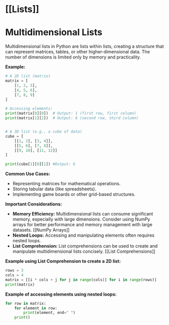 # [[Lists]]
# Multidimensional Lists

Multidimensional lists in Python are lists within lists, creating a structure that can represent matrices, tables, or other higher-dimensional data.  The number of dimensions is limited only by memory and practicality.

**Example:**

```python
# A 2D list (matrix)
matrix = [
    [1, 2, 3],
    [4, 5, 6],
    [7, 8, 9]
]

# Accessing elements:
print(matrix[0][0])  # Output: 1 (first row, first column)
print(matrix[1][2])  # Output: 6 (second row, third column)


# A 3D list (e.g., a cube of data)
cube = [
    [[1, 2], [3, 4]],
    [[5, 6], [7, 8]],
    [[9, 10], [11, 12]]
]

print(cube[1][0][1]) #Output: 6

```

**Common Use Cases:**

* Representing matrices for mathematical operations.
* Storing tabular data (like spreadsheets).
* Implementing game boards or other grid-based structures.


**Important Considerations:**

* **Memory Efficiency:**  Multidimensional lists can consume significant memory, especially with large dimensions. Consider using NumPy arrays for better performance and memory management with large datasets. [[NumPy Arrays]]
* **Nested Loops:** Accessing and manipulating elements often requires nested loops.  
* **List Comprehension:**  List comprehensions can be used to create and manipulate multidimensional lists concisely.  [[List Comprehensions]]


**Example using List Comprehension to create a 2D list:**

```python
rows = 3
cols = 4
matrix = [[i * cols + j for j in range(cols)] for i in range(rows)]
print(matrix)
```

**Example of accessing elements using nested loops:**

```python
for row in matrix:
    for element in row:
        print(element, end=" ")
    print()
```
